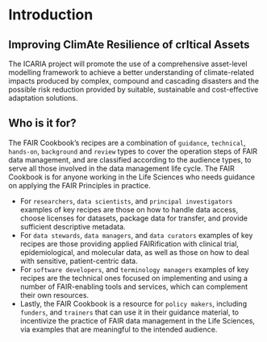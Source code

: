 # Introduction

## **I**mproving **C**lim**A**te **R**esilience of cr**I**tical **A**ssets

The ICARIA project will promote the use of a comprehensive asset-level modelling framework to achieve a better understanding of climate-related impacts produced by complex, compound and cascading disasters and the possible risk reduction provided by suitable, sustainable and cost-effective adaptation solutions.

## Who is it for?

The FAIR Cookbook’s recipes are a combination of `guidance`, `technical`, `hands-on`, `background` and `review` types to cover the operation steps of FAIR data management, and are classified according to the audience types, to serve all those involved in the data management life cycle. The FAIR Cookbook is for anyone working in the Life Sciences who needs guidance on applying the FAIR Principles in practice. 
- For `researchers`, `data scientists`, and `principal investigators` examples of key recipes are those on how to handle data access, choose licenses for datasets, package data for transfer, and provide sufficient descriptive metadata.
- For `data stewards`, `data managers`, and `data curators` examples of key recipes are those providing applied FAIRification with clinical trial, epidemiological, and molecular data, as well as those on how to deal with sensitive, patient-centric data.
- For `software developers`, and `terminology managers` examples of key recipes are the technical ones focused on implementing and using a number of FAIR-enabling tools and services, which can complement their own resources. 
- Lastly, the FAIR Cookbook is a resource for `policy makers`, including `funders`, and `trainers` that can use it in their guidance material, to incentivize the practice of FAIR data management in the Life Sciences, via examples that are meaningful to the intended audience.

